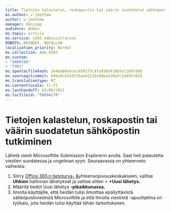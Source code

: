 ```yaml
---
title: Tietojen kalastelun, roskapostin tai väärin suodatetun sähköpostin tutkiminen
ms.author: v-jmathew
author: v-jmathew
manager: dansimp
audience: Admin
ms.topic: article
ms.service: o365-administration
ROBOTS: NOINDEX, NOFOLLOW
localization_priority: Normal
ms.collection: Adm_O365
ms.custom:
- "9000760"
- "7391"
ms.openlocfilehash: 2646a80ebcec959375c8fa938d420b5e11b0fdb8
ms.sourcegitcommit: bd6a9cb5d357baee5134c0dea430afc2a035c810
ms.translationtype: MT
ms.contentlocale: fi-FI
ms.lasthandoff: 03/09/2021
ms.locfileid: "50694178"
---
```

# <a name="investigate-phishing-spam-or-incorrectly-filtered-email"></a>Tietojen kalastelun, roskapostin tai väärin suodatetun sähköpostin tutkiminen

Lähetä viesti Microsoftille Submission Explorerin avulla. Saat heti palautetta viestien suodatessa ja ongelman syyn. Seuraavassa on yhteenveto vaiheista:

1. Siirry [Office 365:n tietoturva- &](https://go.microsoft.com/fwlink/p/?linkid=2077143)yhteensopivuuskeskukseen, valitse **Uhkien** hallinnan lähetykset ja valitse sitten  >   **+Uusi lähetys.**
2. Määritä tiedot Uusi lähetys **-pikaikkunassa.**
3. Ilmoita käyttäjille, että heidän tulisi ilmoittaa epäilyttävistä sähköpostiviestistä Microsoftille ja että Ilmoita viestistä -apuohjelma on työkalu, jota heidän tulisi käyttää tähän tarkoitukseen. [](https://go.microsoft.com/fwlink/?linkid=2092385)
